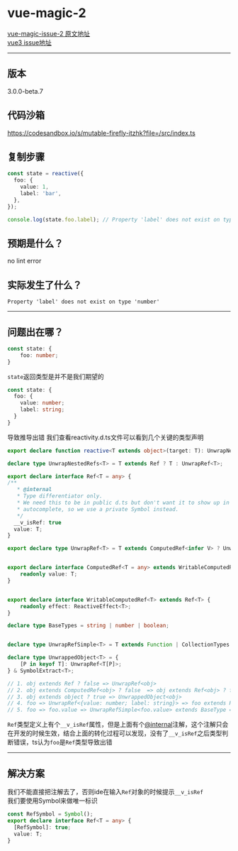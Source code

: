 # vue-magic-2
[vue-magic-issue-2 原文地址](https://github.com/cuixiaorui/vue-magic/issues/2)  
[vue3 issue地址](https://github.com/vuejs/vue-next/issues/1111)

----------------------------------------------------------------
## 版本
3.0.0-beta.7
## 代码沙箱
https://codesandbox.io/s/mutable-firefly-itzhk?file=/src/index.ts
## 复制步骤
```typescript
const state = reactive({
  foo: {
    value: 1,
    label: 'bar',
  },
});

console.log(state.foo.label); // Property 'label' does not exist on type 'number'
````
## 预期是什么？
no lint error

## 实际发生了什么？
`Property 'label' does not exist on type 'number'`

----

## 问题出在哪？
```typescript
const state: {
    foo: number;
}
```
`state`返回类型是并不是我们期望的
```typescript
const state: { 
  foo: { 
    value: number; 
    label: string;
  } 
}
```
导致推导出错
我们查看reactivity.d.ts文件可以看到几个关键的类型声明
```typescript
export declare function reactive<T extends object>(target: T): UnwrapNestedRefs<T>;

declare type UnwrapNestedRefs<T> = T extends Ref ? T : UnwrapRef<T>;

export declare interface Ref<T = any> {
/**
   * @internal
   * Type differentiator only.
   * We need this to be in public d.ts but don't want it to show up in IDE
   * autocomplete, so we use a private Symbol instead.
   */
  __v_isRef: true
  value: T;
}

export declare type UnwrapRef<T> = T extends ComputedRef<infer V> ? UnwrapRefSimple<V> : T extends Ref<infer V> ? UnwrapRefSimple<V> : UnwrapRefSimple<T>;


export declare interface ComputedRef<T = any> extends WritableComputedRef<T> {
    readonly value: T;
}


export declare interface WritableComputedRef<T> extends Ref<T> {
    readonly effect: ReactiveEffect<T>;
}

declare type BaseTypes = string | number | boolean;


declare type UnwrapRefSimple<T> = T extends Function | CollectionTypes | BaseTypes | Ref | RefUnwrapBailTypes[keyof RefUnwrapBailTypes] ? T : T extends Array<any> ? T : T extends object ? UnwrappedObject<T> : T;

declare type UnwrappedObject<T> = {
    [P in keyof T]: UnwrapRef<T[P]>;
} & SymbolExtract<T>;

// 1. obj extends Ref ? false => UnwrapRef<obj>
// 2. obj extends ComputedRef<obj> ? false  => obj extends Ref<obj> ? false => UnwrapRefSimple<obj>
// 3. obj extends object ? true => UnwrappedObject<obj>
// 4. foo => UnwrapRef<{value: number; label: string}> => foo extends Ref => true
// 5. foo => foo.value => UnwrapRefSimple<foo.value> extends BaseType => number
```
`Ref`类型定义上有个`__v_isRef`属性，但是上面有个[@internal](https://tsdoc.org/pages/tags/internal/)注解，这个注解只会在开发的时候生效，结合上面的转化过程可以发现，没有了`__v_isRef`之后类型判断错误，ts认为`foo`是`Ref`类型导致出错

----
## 解决方案
我们不能直接把注解去了，否则ide在输入`Ref`对象的时候提示`__v_isRef`  
我们要使用Symbol来做唯一标识
```typescript
const RefSymbol = Symbol();
export declare interface Ref<T = any> {
  [RefSymbol]: true;
  value: T;
}


```